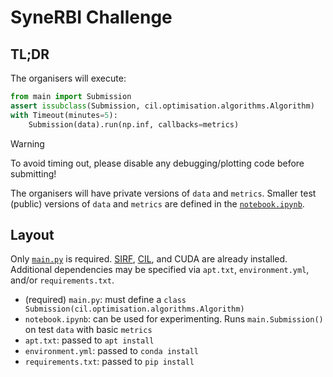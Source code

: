 # SyneRBI Challenge

## TL;DR

The organisers will execute:

```python
from main import Submission
assert issubclass(Submission, cil.optimisation.algorithms.Algorithm)
with Timeout(minutes=5):
    Submission(data).run(np.inf, callbacks=metrics)
```

> [!WARNING]
> To avoid timing out, please disable any debugging/plotting code before submitting!

The organisers will have private versions of `data` and `metrics`.
Smaller test (public) versions of `data` and `metrics` are defined in the [`notebook.ipynb`](notebook.ipynb).

## Layout

Only [`main.py`](main.py) is required.
[SIRF](https://github.com/SyneRBI/SIRF), [CIL](https://github.com/TomographicImaging/CIL), and CUDA are already installed.
Additional dependencies may be specified via `apt.txt`, `environment.yml`, and/or `requirements.txt`.

- (required) `main.py`: must define a `class Submission(cil.optimisation.algorithms.Algorithm)`
- `notebook.ipynb`: can be used for experimenting. Runs `main.Submission()` on test `data` with basic `metrics`
- `apt.txt`: passed to `apt install`
- `environment.yml`: passed to `conda install`
- `requirements.txt`: passed to `pip install`
